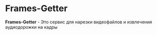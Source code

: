 # Frames-Getter

**Frames-Getter** - Это сервис для нарезки видеофайлов и извлечения аудиодорожки на кадры